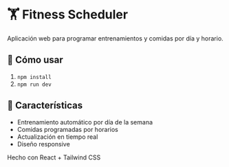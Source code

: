 # 🏋️ Fitness Scheduler

Aplicación web para programar entrenamientos y comidas por día y horario.

## 🚀 Cómo usar

1. `npm install`
2. `npm run dev`

## 📱 Características

- Entrenamiento automático por día de la semana
- Comidas programadas por horarios
- Actualización en tiempo real
- Diseño responsive

Hecho con React + Tailwind CSS